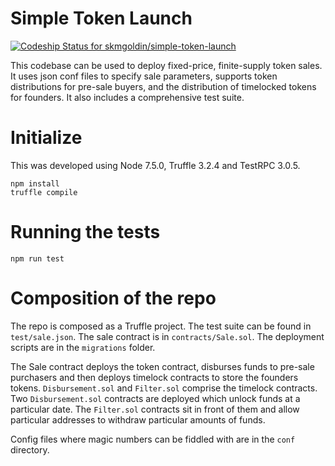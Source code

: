 # Simple Token Launch
[ ![Codeship Status for skmgoldin/simple-token-launch](https://app.codeship.com/projects/5392ad30-6041-0135-6b30-4614bcb67ade/status?branch=master)](https://app.codeship.com/projects/239399)

This codebase can be used to deploy fixed-price, finite-supply token sales. It uses json conf files to specify sale parameters, supports token distributions for pre-sale buyers, and the distribution of timelocked tokens for founders. It also includes a comprehensive test suite.

# Initialize
This was developed using Node 7.5.0, Truffle 3.2.4 and TestRPC 3.0.5.

```
npm install
truffle compile
```

# Running the tests
`npm run test`

# Composition of the repo
The repo is composed as a Truffle project. The test suite can be found in `test/sale.json`. The sale contract is in `contracts/Sale.sol`. The deployment scripts are in the `migrations` folder.

The Sale contract deploys the token contract, disburses funds to pre-sale purchasers and then deploys timelock contracts to store the founders tokens. `Disbursement.sol` and `Filter.sol` comprise the timelock contracts. Two `Disbursement.sol` contracts are deployed which unlock funds at a particular date. The `Filter.sol` contracts sit in front of them and allow particular addresses to withdraw particular amounts of funds.

Config files where magic numbers can be fiddled with are in the `conf` directory.

